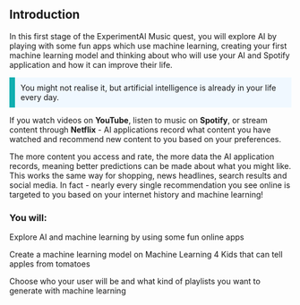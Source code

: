## Introduction

In this first stage of the ExperimentAI Music quest, you will explore AI by playing with some fun apps which use machine learning, creating your first machine learning model and thinking about who will use your AI and Spotify application and how it can improve their life.


<p style="border-left: solid; border-width:10px; border-color: #0faeb0; background-color: aliceblue; padding: 10px;">
You might not realise it, but artificial intelligence is already in your life every day. 

If you watch videos on <b>YouTube</b>, listen to music on <b>Spotify</b>, or stream content through <b>Netflix</b> - AI applications record what content you have watched and recommend new content to you based on your preferences. 

The more content you access and rate, the more data the AI application records, meaning better predictions can be made about what you might like. This works the same way for shopping, news headlines, search results and social media. In fact - nearly every single recommendation you see online is targeted to you based on your internet history and machine learning! 
</p>


### You will:
Explore AI and machine learning by using some fun online apps

Create a machine learning model on Machine Learning 4 Kids that can tell apples from tomatoes

Choose who your user will be and what kind of playlists you want to generate with machine learning

